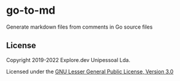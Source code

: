 # go-to-md
Generate markdown files from comments in Go source files

License
-------

Copyright 2019-2022 Explore.dev Unipessoal Lda.

Licensed under the [GNU Lesser General Public License, Version 3.0](https://www.gnu.org/licenses/gpl-3.0.txt)
